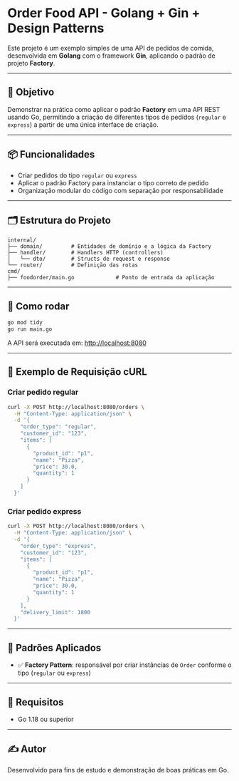 # Order Food API - Golang + Gin + Design Patterns

Este projeto é um exemplo simples de uma API de pedidos de comida, desenvolvida em **Golang** com o framework **Gin**, aplicando o padrão de projeto **Factory**.

---

## 🎯 Objetivo

Demonstrar na prática como aplicar o padrão **Factory** em uma API REST usando Go, permitindo a criação de diferentes tipos de pedidos (`regular` e `express`) a partir de uma única interface de criação.

---

## 📦 Funcionalidades

- Criar pedidos do tipo `regular` ou `express`
- Aplicar o padrão Factory para instanciar o tipo correto de pedido
- Organização modular do código com separação por responsabilidade

---

## 🗂️ Estrutura do Projeto

```
internal/
├── domain/         # Entidades de domínio e a lógica da Factory
├── handler/        # Handlers HTTP (controllers)
│   └── dto/        # Structs de request e response
└── router/         # Definição das rotas
cmd/
├── foodorder/main.go             # Ponto de entrada da aplicação
```

---

## 🚀 Como rodar

```bash
go mod tidy
go run main.go
```

A API será executada em: [http://localhost:8080](http://localhost:8080)

---

## 🧪 Exemplo de Requisição cURL

### Criar pedido regular

```bash
curl -X POST http://localhost:8080/orders \
  -H "Content-Type: application/json" \
  -d '{
    "order_type": "regular",
    "customer_id": "123",
    "items": [
      {
        "product_id": "p1",
        "name": "Pizza",
        "price": 30.0,
        "quantity": 1
      }
    ]
  }'
```

### Criar pedido express

```bash
curl -X POST http://localhost:8080/orders \
  -H "Content-Type: application/json" \
  -d '{
    "order_type": "express",
    "customer_id": "123",
    "items": [
      {
        "product_id": "p1",
        "name": "Pizza",
        "price": 30.0,
        "quantity": 1
      }
    ],
    "delivery_limit": 1800
  }'
```

---

## 📌 Padrões Aplicados

- ✅ **Factory Pattern**: responsável por criar instâncias de `Order` conforme o tipo (`regular` ou `express`)

---

## 📎 Requisitos

- Go 1.18 ou superior

---

## ✍️ Autor

Desenvolvido para fins de estudo e demonstração de boas práticas em Go.